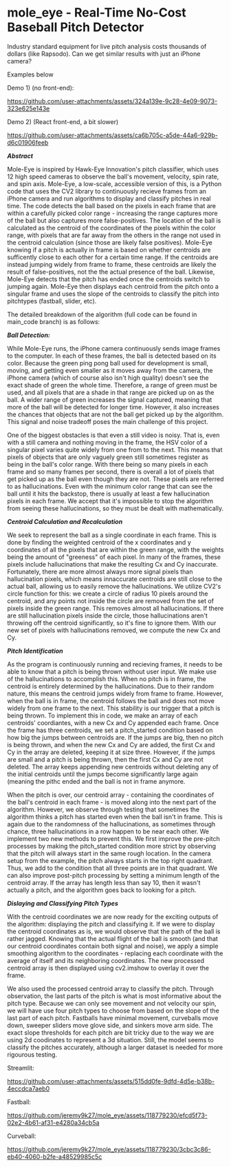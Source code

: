 # mole_eye - Real-Time No-Cost Baseball Pitch Detector

Industry standard equipment for live pitch analysis costs thousands of dollars (like Rapsodo). Can we get similar results with just an iPhone camera?

Examples below

Demo 1) (no front-end):

https://github.com/user-attachments/assets/324a139e-9c28-4e09-9073-323e625e143e

Demo 2) (React front-end, a bit slower)

https://github.com/user-attachments/assets/ca6b705c-a5de-44a6-929b-d6c01906feeb



***Abstract***

Mole-Eye is inspired by Hawk-Eye Innovation's pitch classifier, which uses 12 high speed cameras to observe the ball's movement, velocity, spin rate, and spin axis. Mole-Eye, a low-scale, accessible version of this, is a Python code that uses the CV2 library to continuously recieve frames from an iPhone camera and run algorithms to display and classify pitches in real time. The code detects the ball based on the pixels in each frame that are within a carefully picked color range - increasing the range captures more of the ball but also captures more false-positives. The location of the ball is calculated as the centroid of the coordinates of the pixels within the color range, with pixels that are far away from the others in the range not used in the centroid calculation (since those are likely false positives). Mole-Eye knowing if a pitch is actually in frame is based on whether centroids are sufficently close to each other for a certain time range. If the centroids are instead jumping widely from frame to frame, these centroids are likely the result of false-positives, not the the actual presence of the ball. Likewise, Mole-Eye detects that the pitch has ended once the centroids switch to jumping again. Mole-Eye then displays each centroid from the pitch onto a singular frame and uses the slope of the centroids to classify the pitch into pitchtypes (fastball, slider, etc).



The detailed breakdown of the algorithm (full code can be found in main_code branch) is as follows:
 

***Ball Detection:***

While Mole-Eye runs, the iPhone camera continuously sends image frames to the computer. In each of these frames, the ball is detected based on its color. Because the green ping pong ball used for development is small, moving, and getting even smaller as it moves away from the camera, the iPhone camera (which of course also isn't high quality) doesn't see the exact shade of green the whole time. Therefore, a range of green must be used, and all pixels that are a shade in that range are picked up on as the ball. A wider range of green increases the signal captured, meaning that more of the ball will be detected for longer time. However, it also increases the chances that objects that are not the ball get picked up by the algorithm. This signal and noise tradeoff poses the main challenge of this project. 

One of the biggest obstacles is that even a still video is noisy. That is, even with a still camera and nothing moving in the frame, the HSV color of a singular pixel varies quite widely from one from to the next. This means that pixels of objects that are only vaguely green still sometimes register as being in the ball's color range. With there being so many pixels in each frame and so many frames per second, there is overall a lot of pixels that get picked up as the ball even though they are not. These pixels are referred to as hallucinations. Even with the minimum color range that can see the ball until it hits the backstop, there is usually at least a few hallucination pixels in each frame. We accept that it's impossible to stop the algorithm from seeing these hallucinations, so they must be dealt with mathematically.

***Centroid Calculation and Recalculation***

We seek to represent the ball as a single coordinate in each frame. This is done by finding the weighted centroid of the x coordinates and y coordinates of all the pixels that are within the green range, with the weights being the amount of "greeness" of each pixel. In many of the frames, these pixels include hallucinations that make the resulting Cx and Cy inaccurate. Fortunately, there are more almost always more signal pixels than hallucination pixels, which means innaccurate centroids are still close to the actual ball, allowing us to easily remove the hallucinations. We utilize CV2's circle function for this: we create a circle of radius 10 pixels around the centroid, and any points not inside the circle are removed from the set of pixels inside the green range. This removes almost all hallucinations. If there are still hallucination pixels inside the circle, those hallucinations aren't throwing off the centroid significantly, so it's fine to ignore them. With our new set of pixels with hallucinations removed, we compute the new Cx and Cy.

***Pitch Identification***

As the program is continuously running and recieving frames, it needs to be able to know that a pitch is being thrown without user input. We make use of the hallucinations to accomplish this. When no pitch is in frame, the centroid is entirely determined by the hallucinations. Due to their random nature, this means the centroid jumps widely from frame to frame. However, when the ball is in frame, the centroid follows the ball and does not move widely from one frame to the next. This stability is our trigger that a pitch is being thrown. To implement this in code, we make an array of each centroids' coordiantes, with a new Cx and Cy appended each frame. Once the frame has three centroids, we set a pitch_started condition based on how big the jumps between centroids are. If the jumps are big, then no pitch is being thrown, and when the new Cx and Cy are added, the first Cx and Cy in the array are deleted, keeping it at size three. However, if the jumps are small and a pitch is being thrown, then the first Cx and Cy are not deleted. The array keeps appending new centroids without deleting any of the initial centroids until the jumps become significantly large again (meaning the pithc ended and the ball is not in frame anymore. 

When the pitch is over, our centroid array - containing the coordinates of the ball's centroid in each frame - is moved along into the next part of the algorithm. However, we observe through testing that sometimes the algorithm thinks a pitch has started even when the ball isn't in frame. This is again due to the randomness of the hallucinations, as sometimes through chance, three hallucinations in a row happen to be near each other. We implement two new methods to prevent this. We first improve the pre-pitch processes by making the pitch_started condition more strict by observing that the pitch will always start in the same rough location. In the camera setup from the example, the pitch always starts in the top right quadrant. Thus, we add to the condition that all three points are in that quadrant. We can also improve post-pitch processing by setting a minimum length of the centroid array. If the array has length less than say 10, then it wasn't actually a pitch, and the algorithm goes back to looking for a pitch.

***Dislaying and Classifying Pitch Types***

With the centroid coordinates we are now ready for the exciting outputs of the algorithm: displaying the pitch and classifying it. If we were to display the centroid coordinates as is, we would observe that the path of the ball is rather jagged. Knowing that the actual flight of the ball is smooth (and that our centroid coordinates contain both signal and noise), we apply a simple smoothing algorithm to the coordinates - replacing each coordinate with the average of itself and its neighboring coordinates. The new processed centroid array is then displayed using cv2.imshow to overlay it over the frame. 

We also used the processed centroid array to classify the pitch. Through observation, the last parts of the pitch is what is most informative about the pitch type. Because we can only see movement and not velocity our spin, we will have use four pitch types to choose from based on the slope of the last part of each pitch. Fastballs have minimal movement, curveballs move down, sweeper sliders move glove side, and sinkers move arm side. The exact slope thresholds for each pitch are bit tricky due to the way we are using 2d coodinates to represent a 3d situation. Still, the model seems to classify the pitches accurately, although a larger dataset is needed for more rigourous testing.




Streamlit: 

https://github.com/user-attachments/assets/515dd0fe-9dfd-4d5e-b38b-4eccdca7aeb0

Fastball:

https://github.com/jeremy9k27/mole_eye/assets/118779230/efcd5f73-02e2-4b61-af31-e4280a34cb5a


Curveball:

https://github.com/jeremy9k27/mole_eye/assets/118779230/3cbc3c86-eb40-4060-b2fe-a48529985c5c




